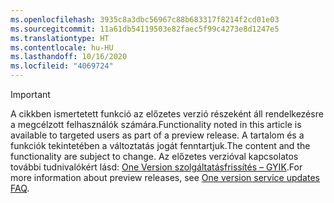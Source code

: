```yaml
---
ms.openlocfilehash: 3935c8a3dbc56967c88b683317f8214f2cd01e03
ms.sourcegitcommit: 11a61db54119503e82faec5f99c4273e8d1247e5
ms.translationtype: HT
ms.contentlocale: hu-HU
ms.lasthandoff: 10/16/2020
ms.locfileid: "4069724"
---
```

> [!IMPORTANT]
> <span data-ttu-id="cda9d-101">A cikkben ismertetett funkció az előzetes verzió részeként áll rendelkezésre a megcélzott felhasználók számára.</span><span class="sxs-lookup"><span data-stu-id="cda9d-101">Functionality noted in this article is available to targeted users as part of a preview release.</span></span> <span data-ttu-id="cda9d-102">A tartalom és a funkciók tekintetében a változtatás jogát fenntartjuk.</span><span class="sxs-lookup"><span data-stu-id="cda9d-102">The content and the functionality are subject to change.</span></span> <span data-ttu-id="cda9d-103">Az előzetes verzióval kapcsolatos további tudnivalókért lásd: [One Version szolgáltatásfrissítés – GYIK](https://docs.microsoft.com/dynamics365/unified-operations/fin-and-ops/get-started/one-version).</span><span class="sxs-lookup"><span data-stu-id="cda9d-103">For more information about preview releases, see [One version service updates FAQ](https://docs.microsoft.com/dynamics365/unified-operations/fin-and-ops/get-started/one-version).</span></span>
